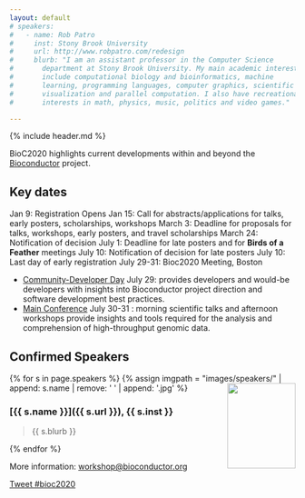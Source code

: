 ```yaml
---
layout: default
# speakers:
#   - name: Rob Patro
#     inst: Stony Brook University
#     url: http://www.robpatro.com/redesign
#     blurb: "I am an assistant professor in the Computer Science
#       department at Stony Brook University. My main academic interests
#       include computational biology and bioinformatics, machine
#       learning, programming languages, computer graphics, scientific
#       visualization and parallel computation. I also have recreational
#       interests in math, physics, music, politics and video games."

---
```


{% include header.md %}

BioC2020 highlights current developments within and beyond
the [Bioconductor](https://www.bioconductor.org) project. 


## Key dates

Jan 9: Registration Opens
Jan 15: Call for abstracts/applications for talks, early posters, scholarships, workshops
March 3: Deadline for proposals for talks, workshops, early posters, and travel scholarships
March 24: Notification of decision
July 1: Deadline for late posters and for __Birds of a Feather__ meetings
July 10: Notification of decision for late posters
July 10: Last day of early registration
July 29-31: Bioc2020 Meeting, Boston

* [Community-Developer Day](./schedule-developer-day) July 29:
  provides developers and would-be developers with insights into
  Bioconductor project direction and software development best
  practices.
* [Main Conference](./schedule-day-two) July 30-31 :
  morning scientific talks and afternoon workshops provide insights
  and tools required for the analysis and comprehension of
  high-throughput genomic data.
  

## Confirmed Speakers

{% for s in page.speakers %}
{% assign imgpath = "images/speakers/" | append: s.name | remove: ' ' | append: '.jpg' %}
<img src="{{ imgpath }}" style="float:right; width:120px; height:150px; object-fit: cover">
### [{{ s.name }}]({{ s.url }}), {{ s.inst }}

> {{ s.blurb }}

{% endfor %}

More information: [workshop@bioconductor.org][contact]

<a href="https://twitter.com/intent/tweet?button_hashtag=bioc2020&ref_src=twsrc%5Etfw"
    class="twitter-hashtag-button"
    data-show-count="false">Tweet #bioc2020</a>

<script async src="https://platform.twitter.com/widgets.js" charset="utf-8"></script>

[contact]: mailto:workshop@bioconductor.org?subject=BioC2020%20question
[survey]: https://forms.gle/eRWv3tdXLvxYT2CYA
